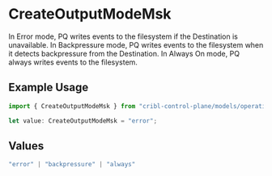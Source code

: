 # CreateOutputModeMsk

In Error mode, PQ writes events to the filesystem if the Destination is unavailable. In Backpressure mode, PQ writes events to the filesystem when it detects backpressure from the Destination. In Always On mode, PQ always writes events to the filesystem.

## Example Usage

```typescript
import { CreateOutputModeMsk } from "cribl-control-plane/models/operations";

let value: CreateOutputModeMsk = "error";
```

## Values

```typescript
"error" | "backpressure" | "always"
```